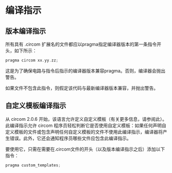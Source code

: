 # 编译指示

## 版本编译指示

所有具有 .circom 扩展名的文件都应以pragma指定编译器版本的第一条指令开头，如下所示：

```rust
pragma circom xx.yy.zz;
```

这是为了确保电路与指令后指示的编译器版本兼容pragma。否则，编译器会抛出警告。

如果文件不包含此指令，则假定该代码与最新编译器版本兼容，并抛出警告。

## 自定义模板编译指示

从 circom 2.0.6 开始，该语言允许定义自定义模板（有关更多信息，请参阅此）。此编译指示允许 circom 程序员轻松判断它是否使用自定义模板：如果任何声明自定义模板的文件或包含声明任何自定义模板的文件不使用此编译指示，编译器将产生错误。此外，它还会通知程序员哪些文件应包含此编译指示。

要使用它，只需在需要在.circom文件的开头（以及版本编译指示之后）添加以下指令：

```rust
pragma custom_templates;
```
